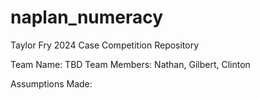 # naplan_numeracy
Taylor Fry 2024 Case Competition Repository

Team Name: TBD
Team Members: Nathan, Gilbert, Clinton

Assumptions Made:

